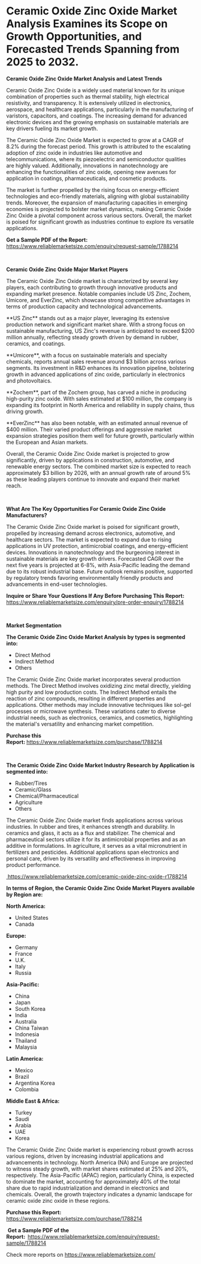 <p><h1>Ceramic Oxide Zinc Oxide Market Analysis Examines its Scope on Growth Opportunities, and Forecasted Trends Spanning from 2025 to 2032.</h1></p><p><strong>Ceramic Oxide Zinc Oxide Market Analysis and Latest Trends</strong></p>
<p><p>Ceramic Oxide Zinc Oxide is a widely used material known for its unique combination of properties such as thermal stability, high electrical resistivity, and transparency. It is extensively utilized in electronics, aerospace, and healthcare applications, particularly in the manufacturing of varistors, capacitors, and coatings. The increasing demand for advanced electronic devices and the growing emphasis on sustainable materials are key drivers fueling its market growth.</p><p>The Ceramic Oxide Zinc Oxide Market is expected to grow at a CAGR of 8.2% during the forecast period. This growth is attributed to the escalating adoption of zinc oxide in industries like automotive and telecommunications, where its piezoelectric and semiconductor qualities are highly valued. Additionally, innovations in nanotechnology are enhancing the functionalities of zinc oxide, opening new avenues for application in coatings, pharmaceuticals, and cosmetic products. </p><p>The market is further propelled by the rising focus on energy-efficient technologies and eco-friendly materials, aligning with global sustainability trends. Moreover, the expansion of manufacturing capacities in emerging economies is projected to bolster market dynamics, making Ceramic Oxide Zinc Oxide a pivotal component across various sectors. Overall, the market is poised for significant growth as industries continue to explore its versatile applications.</p></p>
<p><strong>Get a Sample PDF of the Report:&nbsp;</strong> <a href="https://www.reliablemarketsize.com/enquiry/request-sample/1788214?utm_campaign=1836&utm_medium=2&utm_source=Github&utm_content=ia&utm_term=02022025&utm_id=ceramic-oxide-zinc-oxide">https://www.reliablemarketsize.com/enquiry/request-sample/1788214</a></p>
<p>&nbsp;</p>
<p><strong>Ceramic Oxide Zinc Oxide Major Market Players</strong></p>
<p><p>The Ceramic Oxide Zinc Oxide market is characterized by several key players, each contributing to growth through innovative products and expanding market presence. Notable companies include US Zinc, Zochem, Umicore, and EverZinc, which showcase strong competitive advantages in terms of production capacity and technological advancements.</p><p>**US Zinc** stands out as a major player, leveraging its extensive production network and significant market share. With a strong focus on sustainable manufacturing, US Zinc's revenue is anticipated to exceed $200 million annually, reflecting steady growth driven by demand in rubber, ceramics, and coatings.</p><p>**Umicore**, with a focus on sustainable materials and specialty chemicals, reports annual sales revenue around $3 billion across various segments. Its investment in R&D enhances its innovation pipeline, bolstering growth in advanced applications of zinc oxide, particularly in electronics and photovoltaics.</p><p>**Zochem**, part of the Zochem group, has carved a niche in producing high-purity zinc oxide. With sales estimated at $100 million, the company is expanding its footprint in North America and reliability in supply chains, thus driving growth.</p><p>**EverZinc** has also been notable, with an estimated annual revenue of $400 million. Their varied product offerings and aggressive market expansion strategies position them well for future growth, particularly within the European and Asian markets.</p><p>Overall, the Ceramic Oxide Zinc Oxide market is projected to grow significantly, driven by applications in construction, automotive, and renewable energy sectors. The combined market size is expected to reach approximately $3 billion by 2026, with an annual growth rate of around 5% as these leading players continue to innovate and expand their market reach.</p></p>
<p>&nbsp;</p>
<p><strong>What Are The Key Opportunities For Ceramic Oxide Zinc Oxide Manufacturers?</strong></p>
<p><p>The Ceramic Oxide Zinc Oxide market is poised for significant growth, propelled by increasing demand across electronics, automotive, and healthcare sectors. The market is expected to expand due to rising applications in UV protection, antimicrobial coatings, and energy-efficient devices. Innovations in nanotechnology and the burgeoning interest in sustainable materials are key growth drivers. Forecasted CAGR over the next five years is projected at 6-8%, with Asia-Pacific leading the demand due to its robust industrial base. Future outlook remains positive, supported by regulatory trends favoring environmentally friendly products and advancements in end-user technologies.</p></p>
<p><strong>Inquire or Share Your Questions If Any Before Purchasing This Report:</strong> <a href="https://www.reliablemarketsize.com/enquiry/pre-order-enquiry/1788214?utm_campaign=1836&utm_medium=2&utm_source=Github&utm_content=ia&utm_term=02022025&utm_id=ceramic-oxide-zinc-oxide">https://www.reliablemarketsize.com/enquiry/pre-order-enquiry/1788214</a></p>
<p>&nbsp;</p>
<p><strong>Market Segmentation</strong></p>
<p><strong>The Ceramic Oxide Zinc Oxide Market Analysis by types is segmented into:</strong></p>
<p><ul><li>Direct Method</li><li>Indirect Method</li><li>Others</li></ul></p>
<p><p>The Ceramic Oxide Zinc Oxide market incorporates several production methods. The Direct Method involves oxidizing zinc metal directly, yielding high purity and low production costs. The Indirect Method entails the reaction of zinc compounds, resulting in different properties and applications. Other methods may include innovative techniques like sol-gel processes or microwave synthesis. These variations cater to diverse industrial needs, such as electronics, ceramics, and cosmetics, highlighting the material's versatility and enhancing market competition.</p></p>
<p><strong>Purchase this Report:&nbsp;</strong><a href="https://www.reliablemarketsize.com/purchase/1788214?utm_campaign=1836&utm_medium=2&utm_source=Github&utm_content=ia&utm_term=02022025&utm_id=ceramic-oxide-zinc-oxide">https://www.reliablemarketsize.com/purchase/1788214</a></p>
<p>&nbsp;</p>
<p><strong>The Ceramic Oxide Zinc Oxide Market Industry Research by Application is segmented into:</strong></p>
<p><ul><li>Rubber/Tires</li><li>Ceramic/Glass</li><li>Chemical/Pharmaceutical</li><li>Agriculture</li><li>Others</li></ul></p>
<p><p>The Ceramic Oxide Zinc Oxide market finds applications across various industries. In rubber and tires, it enhances strength and durability. In ceramics and glass, it acts as a flux and stabilizer. The chemical and pharmaceutical sectors utilize it for its antimicrobial properties and as an additive in formulations. In agriculture, it serves as a vital micronutrient in fertilizers and pesticides. Additional applications span electronics and personal care, driven by its versatility and effectiveness in improving product performance.</p></p>
<p><a href="https://www.reliablemarketsize.com/ceramic-oxide-zinc-oxide-r1788214?utm_campaign=1836&utm_medium=2&utm_source=Github&utm_content=ia&utm_term=02022025&utm_id=ceramic-oxide-zinc-oxide">&nbsp;https://www.reliablemarketsize.com/ceramic-oxide-zinc-oxide-r1788214</a></p>
<p><strong>In terms of Region, the Ceramic Oxide Zinc Oxide Market Players available by Region are:</strong></p>
<p>
    <p> <strong> North America: </strong>
        <ul>
            <li>United States</li>
            <li>Canada</li>
        </ul>
        </p> 
    <p> <strong> Europe: </strong>
        <ul>
            <li>Germany</li>
            <li>France</li>
            <li>U.K.</li>
            <li>Italy</li>
            <li>Russia</li>
        </ul>
        </p> 
    <p> <strong> Asia-Pacific: </strong>
        <ul>
            <li>China</li>
            <li>Japan</li>
            <li>South Korea</li>
            <li>India</li>
            <li>Australia</li>
            <li>China Taiwan</li>
            <li>Indonesia</li>
            <li>Thailand</li>
            <li>Malaysia</li>
        </ul>
        </p> 
    <p> <strong> Latin America: </strong>
        <ul>
            <li>Mexico</li>
            <li>Brazil</li>
            <li>Argentina Korea</li>
            <li>Colombia</li>
        </ul>
        </p> 
    <p> <strong> Middle East & Africa: </strong>
        <ul>
            <li>Turkey</li>
            <li>Saudi</li>
            <li>Arabia</li>
            <li>UAE</li>
            <li>Korea</li>
        </ul>
    </p>
    </p>
<p><p>The Ceramic Oxide Zinc Oxide market is experiencing robust growth across various regions, driven by increasing industrial applications and advancements in technology. North America (NA) and Europe are projected to witness steady growth, with market shares estimated at 25% and 20%, respectively. The Asia-Pacific (APAC) region, particularly China, is expected to dominate the market, accounting for approximately 40% of the total share due to rapid industrialization and demand in electronics and chemicals. Overall, the growth trajectory indicates a dynamic landscape for ceramic oxide zinc oxide in these regions.</p></p>
<p><strong>Purchase this Report: </strong><a href="https://www.reliablemarketsize.com/purchase/1788214?utm_campaign=1836&utm_medium=2&utm_source=Github&utm_content=ia&utm_term=02022025&utm_id=ceramic-oxide-zinc-oxide">https://www.reliablemarketsize.com/purchase/1788214</a></p>
<p>&nbsp;<strong>Get a Sample PDF of the Report:&nbsp;&nbsp;</strong><a href="https://www.reliablemarketsize.com/enquiry/request-sample/1788214?utm_campaign=1836&utm_medium=2&utm_source=Github&utm_content=ia&utm_term=02022025&utm_id=ceramic-oxide-zinc-oxide">https://www.reliablemarketsize.com/enquiry/request-sample/1788214</a></p>
<p><strong></strong></p>
<p>Check more reports on <a href="https://www.reliablemarketsize.com/?utm_campaign=1836&utm_medium=2&utm_source=Github&utm_content=ia&utm_term=02022025&utm_id=ceramic-oxide-zinc-oxide">https://www.reliablemarketsize.com/</a></p>